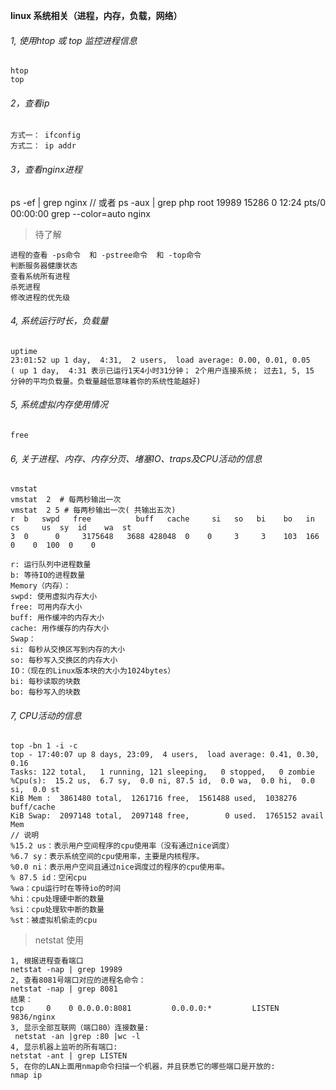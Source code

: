 **linux 系统相关（进程，内存，负载，网络）**


###### 1, 使用htop 或 top 监控进程信息
``htop ``   
``top``

###### 2，查看ip    
```方式一： ifconfig```  
```方式二： ip addr```

###### 3，查看nginx进程
ps -ef | grep nginx  // 或者 ps -aux | grep php
root      19989  15286  0 12:24 pts/0    00:00:00 grep --color=auto nginx


>  待了解  
```
进程的查看 -ps命令  和 -pstree命令  和 -top命令
判断服务器健康状态
查看系统所有进程
杀死进程
修改进程的优先级
```  

###### 4, 系统运行时长，负载量
```
uptime
23:01:52 up 1 day,  4:31,  2 users,  load average: 0.00, 0.01, 0.05   
( up 1 day,  4:31 表示已运行1天4小时31分钟； 2个用户连接系统； 过去1, 5, 15 分钟的平均负载量。负载量越低意味着你的系统性能越好)
```

###### 5, 系统虚拟内存使用情况
```free```

###### 6, 关于进程、内存、内存分页、堵塞IO、traps及CPU活动的信息
```
vmstat
vmstat  2  # 每两秒输出一次
vmstat  2 5 # 每两秒输出一次( 共输出五次)
r  b   swpd   free          buff   cache     si   so   bi    bo   in     cs     us  sy  id    wa  st
3  0      0     3175648   3688 428048  0    0     3     3    103  166   0    0  100  0    0

r: 运行队列中进程数量
b: 等待IO的进程数量
Memory（内存）：
swpd: 使用虚拟内存大小
free: 可用内存大小
buff: 用作缓冲的内存大小
cache: 用作缓存的内存大小
Swap：
si: 每秒从交换区写到内存的大小
so: 每秒写入交换区的内存大小
IO：（现在的Linux版本块的大小为1024bytes）
bi: 每秒读取的块数
bo: 每秒写入的块数
```

###### 7, CPU活动的信息
```
top -bn 1 -i -c
top - 17:40:07 up 8 days, 23:09,  4 users,  load average: 0.41, 0.30, 0.16
Tasks: 122 total,   1 running, 121 sleeping,   0 stopped,   0 zombie
%Cpu(s):  15.2 us,  6.7 sy,  0.0 ni, 87.5 id,  0.0 wa,  0.0 hi,  0.0 si,  0.0 st
KiB Mem :  3861480 total,  1261716 free,  1561488 used,  1038276 buff/cache
KiB Swap:  2097148 total,  2097148 free,        0 used.  1765152 avail Mem
// 说明
%15.2 us：表示用户空间程序的cpu使用率（没有通过nice调度）
%6.7 sy：表示系统空间的cpu使用率，主要是内核程序。
%0.0 ni：表示用户空间且通过nice调度过的程序的cpu使用率。
% 87.5 id：空闲cpu
%wa：cpu运行时在等待io的时间
%hi：cpu处理硬中断的数量
%si：cpu处理软中断的数量
%st：被虚拟机偷走的cpu
```


>  netstat 使用
```
1, 根据进程查看端口
netstat -nap | grep 19989
2, 查看8081号端口对应的进程名命令：
netstat -nap | grep 8081
结果：
tcp     0    0 0.0.0.0:8081         0.0.0.0:*         LISTEN      9836/nginx 
3, 显示全部互联网（端口80）连接数量:  
 netstat -an |grep :80 |wc -l  
4, 显示机器上监听的所有端口:  
netstat -ant | grep LISTEN  
5, 在你的LAN上面用nmap命令扫描一个机器，并且获悉它的哪些端口是开放的:  
nmap ip  
```
